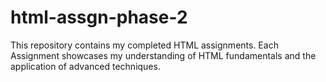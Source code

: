 # html-assgn-phase-2
This repository contains my completed HTML assignments. Each Assignment showcases my understanding of HTML fundamentals and the application of advanced techniques.
